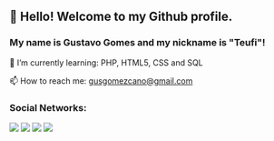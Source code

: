 ## 👋 Hello! Welcome to my Github profile.
### My name is Gustavo Gomes and my nickname is "Teufi"!
🌱 I’m currently learning: PHP, HTML5, CSS and SQL

📫 How to reach me: gusgomezcano@gmail.com

### Social Networks:

<div>
<a target="_blank" href="https://instagram.com/gstgms" target="_blank"><img src="https://img.shields.io/badge/-Instagram-%23E4405F?style=for-the-badge&logo=instagram&logoColor=white"></a>
<a target="_blank" href="https://www.twitch.tv/teufibirus" target="_blank"><img src="https://img.shields.io/badge/Twitch-9146FF?style=for-the-badge&logo=twitch&logoColor=white"></a>
<a target="_blank" href = "mailto:gusgomezcano@gmail.com"><img src="https://img.shields.io/badge/Gmail-D14836?style=for-the-badge&logo=gmail&logoColor=white"></a>
<a target="_blank" href="https://www.linkedin.com/in/gustavo-gomes-35460324a/" target="_blank"><img src="https://img.shields.io/badge/-LinkedIn-%230077B5?style=for-the-badge&logo=linkedin&logoColor=white"></a>   
</div>

